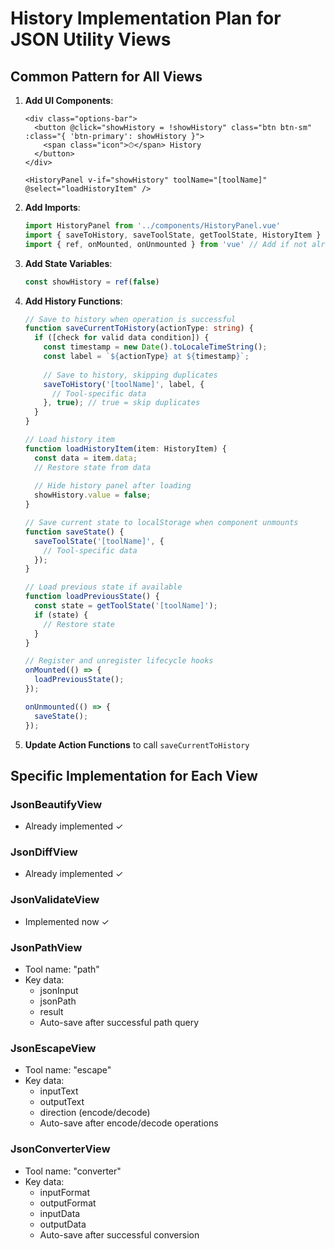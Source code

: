 # History Implementation Plan for JSON Utility Views

## Common Pattern for All Views

1. **Add UI Components**:
   ```vue
   <div class="options-bar">
     <button @click="showHistory = !showHistory" class="btn btn-sm" :class="{ 'btn-primary': showHistory }">
       <span class="icon">⏱</span> History
     </button>
   </div>

   <HistoryPanel v-if="showHistory" toolName="[toolName]" @select="loadHistoryItem" />
   ```

2. **Add Imports**:
   ```typescript
   import HistoryPanel from '../components/HistoryPanel.vue'
   import { saveToHistory, saveToolState, getToolState, HistoryItem } from '../utils/localStorage'
   import { ref, onMounted, onUnmounted } from 'vue' // Add if not already present
   ```

3. **Add State Variables**:
   ```typescript
   const showHistory = ref(false)
   ```

4. **Add History Functions**:
   ```typescript
   // Save to history when operation is successful
   function saveCurrentToHistory(actionType: string) {
     if ([check for valid data condition]) {
       const timestamp = new Date().toLocaleTimeString();
       const label = `${actionType} at ${timestamp}`;
       
       // Save to history, skipping duplicates
       saveToHistory('[toolName]', label, {
         // Tool-specific data
       }, true); // true = skip duplicates
     }
   }

   // Load history item
   function loadHistoryItem(item: HistoryItem) {
     const data = item.data;
     // Restore state from data
     
     // Hide history panel after loading
     showHistory.value = false;
   }

   // Save current state to localStorage when component unmounts
   function saveState() {
     saveToolState('[toolName]', {
       // Tool-specific data
     });
   }

   // Load previous state if available
   function loadPreviousState() {
     const state = getToolState('[toolName]');
     if (state) {
       // Restore state
     }
   }

   // Register and unregister lifecycle hooks
   onMounted(() => {
     loadPreviousState();
   });

   onUnmounted(() => {
     saveState();
   });
   ```

5. **Update Action Functions** to call `saveCurrentToHistory`

## Specific Implementation for Each View

### JsonBeautifyView
- Already implemented ✓

### JsonDiffView
- Already implemented ✓

### JsonValidateView
- Implemented now ✓

### JsonPathView
- Tool name: "path"
- Key data: 
  - jsonInput
  - jsonPath
  - result
  - Auto-save after successful path query

### JsonEscapeView
- Tool name: "escape"
- Key data:
  - inputText
  - outputText
  - direction (encode/decode)
  - Auto-save after encode/decode operations

### JsonConverterView
- Tool name: "converter"
- Key data:
  - inputFormat
  - outputFormat
  - inputData
  - outputData
  - Auto-save after successful conversion
